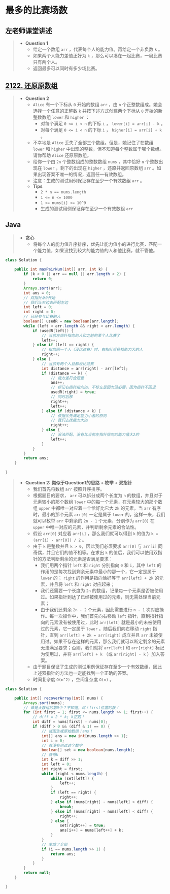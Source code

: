 # 最多的比赛场数

## 左老师课堂讲述

> - **Question 1**
>   - 给定一个数组 `arr` ，代表每个人的能力值。再给定一个非负数 `k` 。
>   - 如果两个人能力差值正好为 `k` ，那么可以凑在一起比赛，一局比赛只有两个人。
>   - 返回最多可以同时有多少场比赛。

## [2122. 还原原数组](https://leetcode.cn/problems/recover-the-original-array/)

> - **Question 2**
>   - `Alice` 有一个下标从 `0` 开始的数组 `arr` ，由 `n` 个正整数组成。她会选择一个任意的正整数 `k` 并按下述方式创建两个下标从 `0` 开始的新整数数组 `lower` 和 `higher` ：
>     - 对每个满足 `0 <= i < n` 的下标 `i` ， `lower[i] = arr[i] - k` 。
>     - 对每个满足 `0 <= i < n` 的下标 `i` ， `higher[i] = arr[i] + k` 。
>   - 不幸地是 `Alice` 丢失了全部三个数组。但是，她记住了在数组 `lower` 和 `higher` 中出现的整数，但不知道每个整数属于哪个数组。请你帮助 `Alice` 还原原数组。
>   - 给你一个由 `2n` 个整数组成的整数数组 `nums` ，其中恰好 `n` 个整数出现在 `lower` ，剩下的出现在 `higher` ，还原并返回原数组 `arr` 。如果出现答案不唯一的情况，返回任一有效数组。
>   - 注意：生成的测试用例保证存在至少一个有效数组 `arr` 。
>   - **Tips**
>     - `2 * n == nums.length`
>     - `1 <= n <= 1000`
>     - `1 <= nums[i] <= 10^9`
>     - 生成的测试用例保证存在至少一个有效数组 `arr`

## Java

> - **贪心**
>   - 将每个人的能力值升序排序，优先让能力值小的进行比赛，匹配一个能力值，如果没找到较大的能力值的人和他比赛，就不管他。

```java
class Solution {
    
    public int maxPairNum(int[] arr, int k) {
        if (k < 0 || arr == null || arr.length < 2) {
            return 0;
        }
        Arrays.sort(arr);
        int ans = 0;
        // 双指针从0开始
        // 我们让右边去匹配左边
        int left = 0;
        int right = 0;
        // 已经参与比赛的人
        boolean[] usedR = new boolean[arr.length];
        while (left < arr.length && right < arr.length) {
            if (usedR[left]) {
                // 当前左指针指向的人和之前的某个人比赛了
                left++;
            } else if (left == right) {
                // 指向同一个人（没比过赛）时，右指针后移找能力大的人
                right++;
            } else {
                // 当前有两个人且都没比过赛
                int distance = arr[right] - arr[left];
                if (distance == k) {
                    // 能力差符合题意
                    ans++;
                    // 标记右指针指向的，不标左是因为没必要，因为指针不回退
                    usedR[right] = true;
                    // 同时后移
                    right++;
                    left++;
                } else if (distance < k) {
                    // 依据优先满足能力小者的原则
                    // 我们去找能力大的
                    right++;
                } else {
                    // 没法匹配，没有比当前左指针指向的能力值大2的
                    left++;
                }
            }
        }
        return ans;
    }
    
}
```

> - **Question 2: 类似于Question1的思路 + 枚举 + 双指针**
>   - 我们首先将数组 `arr` 按照升序排序。
>   - 根据题目的要求， `arr` 可以拆分成两个长度为 `n` 的数组，并且对于元素较小的那个数组 `lower` 中的每一个元素，在元素较大的那个数组 `upper` 中都唯一对应着一个恰好比它大 `2k` 的元素。当 `arr` 有序时，最小的那个元素 `arr[0]` 一定是属于 `lower` 的，这样一来，我们就可以枚举 `arr` 中剩余的 `2n - 1` 个元素，分别作为 `arr[0]` 在 `upper` 中唯一对应的元素，并判断剩余元素的合法性。
>   - 假设 `arr[0]` 对应着 `arr[i]` ，那么我们就可以得到 `k` 的值为 `k = (arr[i] - arr[0]) / 2` 。
>   - 由于 `k` 是整数并且 `k > 0`，因此我们必须要求 `arr[0]` 与 `arr[i]` 同奇偶，并且它们的值不相等。在求出 `k` 的值后，我们可以使用双指针的方法判断剩余的元素是否满足要求：
>     - 我们用两个指针 `left` 和 `right` 分别指向 `0` 和 `i`，其中 `left` 的作用的是每次找到剩余元素中最小的那一个，它一定是属于 `lower` 的； `right` 的作用是指向恰好等于 `arr[left] + 2k` 的元素，并且将 `left` 和 `right` 对应起来；
>     - 我们还需要一个长度为 `2n` 的数组，记录每一个元素是否被使用过。如果指针到达了已经被使用过的元素，则无需处理当前元素；
>     - 由于我们还剩余 `2n - 2` 个元素，因此需要进行 `n - 1` 次对应操作。每一次操作中，我们首先向右移动 `left` 指针，直到指针指向的元素没有被使用过，此时 `arr[left]` 就是最小的未被使用过的元素，它一定属于 `lower` 。随后我们向右移动 `right` 指针，直到 `arr[left] + 2k = arr[right]` 成立并且 `arr` 未被使用过。如果不存在这样的元素，那么我们就可以断定剩余的元素无法满足要求；否则，我们就将 `arr[left]` 和 `arr[right]` 标记为使用过，并将 `arr[left] + k` （或 `arr[right] - k` ）加入答案。
>   - 由于题目保证了生成的测试用例保证存在至少一个有效数组，因此上述双指针的方法也一定能找到一个正确的答案。
>   - 时间复杂度 `O(n^2)` ，空间复杂度 `O(n)` 。

```java
class Solution {

    public int[] recoverArray(int[] nums) {
        Arrays.sort(nums);
        // 谁是大数组的第0个？不知道，试！first位置的数！
        for (int first = 1; first <= nums.length >> 1; first++) {
            // diff = 2 * k; k正数！
            int diff = nums[first] - nums[0];
            if (diff > 0 && (diff & 1) == 0) {
                // 试图生成原始数组！ans！
                int[] ans = new int[nums.length >> 1];
                int i = 0;
                // 有没有用过这个数字
                boolean[] set = new boolean[nums.length];
                // 获得k
                int k = diff >> 1;
                int left = 0;
                int right = first;
                while (right < nums.length) {
                    while (set[left]) {
                        left++;
                    }
                    if (left == right) {
                        right++;
                    } else if (nums[right] - nums[left] > diff) {
                        break;
                    } else if (nums[right] - nums[left] < diff) {
                        right++;
                    } else {
                        set[right++] = true;
                        ans[i++] = nums[left++] + k;
                    }
                }
                // 生成了全部
                if (i == nums.length >> 1) {
                    return ans;
                }
            }
        }
        return null;
    }

}
```

